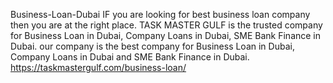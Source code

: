  Business-Loan-Dubai
IF you are looking for best business loan company then you are at the right place. TASK MASTER GULF is the trusted company for Business Loan in Dubai, Company Loans in Dubai, SME Bank Finance in Dubai. our company is the best company for Business Loan in Dubai, Company Loans in Dubai and SME Bank Finance in Dubai.
https://taskmastergulf.com/business-loan/
